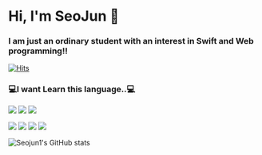 # Hi, I'm SeoJun 👋 
### I am just an ordinary student with an interest in Swift and Web programming!!

[![Hits](https://hits.seeyoufarm.com/api/count/incr/badge.svg?url=https%3A%2F%2Fgithub.com%2FSeojun1%2Fhit-counter&count_bg=%23543956&title_bg=%2366CBB3&icon=&icon_color=%23E7E7E7&title=hit&edge_flat=false)](https://hits.seeyoufarm.com)


### 💻I want Learn this language..💻
<img src="https://img.shields.io/badge/Android-3DDC84?style=flat-square&logo=Android&logoColor=white"/></a>
<img src="https://img.shields.io/badge/Javascript-yellow?style=flat-square&logo=Javascript&logoColor=white"/></a>
<img src="https://img.shields.io/badge/Java-red?style=flat-square&logo=Java&logoColor=white"/></a>

<img src="https://img.shields.io/badge/Python-3766AB?style=flat-square&logo=Python&logoColor=white"/></a>
<img src="https://img.shields.io/badge/React-blue?style=flat-square&logo=React&logoColor=white"/></a>
<img src="https://img.shields.io/badge/Typescript-blue?style=flat-square&logo=Typescript&logoColor=white"/></a>
<img src="https://img.shields.io/badge/Flutter-blue?style=flat-square&logo=Flutter&logoColor=white"/></a>



![Seojun1's GitHub stats](https://github-readme-stats.vercel.app/api?Seojun1=anuraghazra&show_icons=true&theme=dark)

<!--
**Seojun1/Seojun1** is a ✨ _special_ ✨ repository because its `README.md` (this file) appears on your GitHub profile.

<img src="https://img.shields.io/badge/Python-3766AB?style=flat-square&logo=Python&logoColor=white"/></a>&nbsp

Here are some ideas to get you started:

- 🔭 I’m currently working on ...
- 🌱 I’m currently learning ...
- 👯 I’m looking to collaborate on ...
- 🤔 I’m looking for help with ...
- 💬 Ask me about ...
- 📫 How to reach me: ...
- 😄 Pronouns: ...
- ⚡ Fun fact: ...
-->
